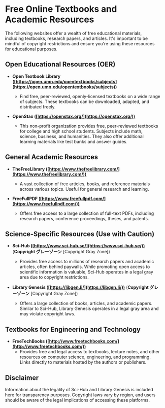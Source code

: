 # Free Online Textbooks and Academic Resources

The following websites offer a wealth of free educational materials, including textbooks, research papers, and articles. It's important to be mindful of copyright restrictions and ensure you're using these resources for educational purposes.

## Open Educational Resources (OER)

*   **Open Textbook Library ([https://open.umn.edu/opentextbooks/subjects](https://open.umn.edu/opentextbooks/subjects))**
    *   Find free, peer-reviewed, openly-licensed textbooks on a wide range of subjects. These textbooks can be downloaded, adapted, and distributed freely.

*   **OpenStax ([https://openstax.org/](https://openstax.org/))**
    *   This non-profit organization provides free, peer-reviewed textbooks for college and high school students. Subjects include math, science, business, and humanities. They also offer additional learning materials like test banks and answer guides.

## General Academic Resources

*   **TheFreeLibrary ([https://www.thefreelibrary.com/](https://www.thefreelibrary.com/))**
    *   A vast collection of free articles, books, and reference materials across various topics. Useful for general research and learning.

*   **FreeFullPDF ([https://www.freefullpdf.com/](https://www.freefullpdf.com/))**
    *   Offers free access to a large collection of full-text PDFs, including research papers, conference proceedings, theses, and patents.

## Science-Specific Resources (Use with Caution)

*   **Sci-Hub ([https://www.sci-hub.se/](https://www.sci-hub.se/))** (**Copyright グレーゾーン** [Copyright Gray Zone])
    *   Provides free access to millions of research papers and academic articles, often behind paywalls. While promoting open access to scientific information is valuable, Sci-Hub operates in a legal gray area due to copyright restrictions.

*   **Library Genesis ([https://libgen.li/](https://libgen.li/))** (**Copyright グレーゾーン** [Copyright Gray Zone])
    *   Offers a large collection of books, articles, and academic papers. Similar to Sci-Hub, Library Genesis operates in a legal gray area and may violate copyright laws.

## Textbooks for Engineering and Technology

*   **FreeTechBooks ([http://www.freetechbooks.com/](http://www.freetechbooks.com/))**
    *   Provides free and legal access to textbooks, lecture notes, and other resources on computer science, engineering, and programming. Links directly to materials hosted by the authors or publishers.

## Disclaimer

Information about the legality of Sci-Hub and Library Genesis is included here for transparency purposes. Copyright laws vary by region, and users should be aware of the legal implications of accessing these platforms.